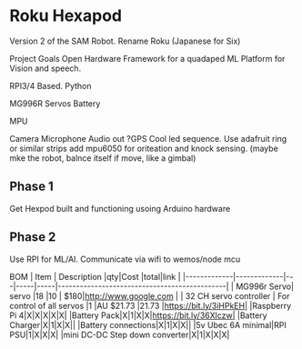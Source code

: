 # Roku Hexapod

Version 2 of the SAM Robot.
Rename Roku (Japanese for Six)

Project Goals
Open Hardware Framework for a quadaped
ML Platform for Vision and speech.

RPI3/4 Based. Python

MG996R Servos
Battery

MPU

Camera
Microphone
Audio out
?GPS
Cool led sequence. Use adafruit ring or similar strips
add mpu6050 for oriteation and knock sensing. (maybe mke the robot, balnce itself if move, like a gimbal)

## Phase 1
Get Hexpod built and functioning usoing Arduino hardware

## Phase 2
Use RPI for ML/AI. Communicate via wifi to wemos/node mcu

BOM
| Item        | Description |qty|Cost |total|link                                               |
|-------------|-------------|---|-----|-----|----------------------------------------------|
| MG996r Servo| servo       |18 |10   | $180|http://www.google.com                              |
| 32 CH servo controller   | For control of all servos        |1 |AU $21.73  |21.73 |https://bit.ly/3iHPkEH|
|Raspberry Pi 4|X|X|X|X|X|
|Battery Pack|X|1|X|X|https://bit.ly/36Xlczw|
|Battery Charger|X|1|X|X||
|Battery connections|X|1|X|X||
|5v Ubec 6A minimal|RPI PSU|1|X|X|X|
|mini DC-DC Step down converter|X|1|X|X|X|
